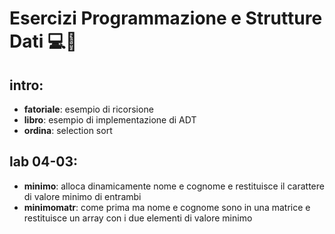 # Esercizi Programmazione e Strutture Dati 💻📘
## intro:
- **fatoriale**: esempio di ricorsione
- **libro**: esempio di implementazione di ADT
- **ordina**: selection sort
## lab 04-03:
- **minimo**: alloca dinamicamente nome e cognome e restituisce il carattere di valore minimo di entrambi
- **minimomatr**: come prima ma nome e cognome sono in una matrice e restituisce un array con i due elementi di valore minimo
